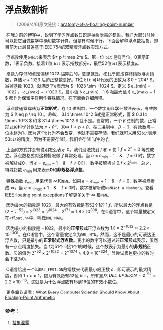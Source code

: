 # 浮点数剖析

> [2009/4/6]原文链接：[anatomy-of-a-floating-point-number](https://www.johndcook.com/blog/2009/04/06/anatomy-of-a-floating-point-number/)

​	在我之前的博客中，说明了学习浮点数知识是[抽象泄露](https://www.johndcook.com/blog/2009/04/06/numbers-are-a-leaky-abstraction/)的现象。我们大部分时候可以把它当做数学中确切数字计算，但是有时候不行。下面会解释浮点数抽象，即目前为止最普遍基于IEEE 754的双精度浮点数实现方式。

​	浮点数使用`64bit`来表示 $± p \times 2^e $。第一位 `bit` 是符号位，0表示正数，1表示负数。接着11位 `bit` 表示指数部分`e`，最后52位`bit`表示精度`p`。

​	指数为存储的值是偏移 $1023$ 运算后的。意思就是，相比于直接存储指数与负指数，存储 $e + 1023$ 后的正整数更好。11位 `bit` 可以代表的正数为 $ 0 - 2047 $。减掉基数 $1023$，就满足了e表示为 $ -1023 \sim +1024 $。定义 $ e_{min} = -1022 $，$ e_{max} = +1023 $。最小值 $ e_{min} - 1 $ 和最大值 $ e_{max} + 1 $ 都作为保留字符用作特殊情况，在下面会详细解释。

​	浮点数通常存储为**正常形式**。在 10 进制中，一个数字用科学计数法表示，有效数为 $ 1\leq p \leq 10 $。例如，$ 3.14 \times 10^2 $就是正常形式，而 $ 0.314 \times 10^3 $ 和 $ 31.4 \times 10^2 $ 就不是。通常的，一个 $\beta$ 进制的数，正常形式的科学计数法为 $p \times \beta^e$，其中 $1 \le p \le \beta$。在二进制中，$\beta = 2$，有效数第一位永远为1。因为这个`bit`为不会改变，也就不需要存储。我们就可以用52`bit`表示53`bit`的精度。因为不需要存储1，我们会存储 $1.f$中的 $f$。

​	上面的方式并没有说明怎么表示 0。我们没法找到 $f$ 和 $e$ 使 $1.f \times 2^e = 0$ 等式成立。浮点数格式对这种情况做了异常处理。当 $e = e_{min} - 1\quad \& \quad f = 0$ 时，数字被解析成0。当 $e = e_{min} - 1\quad \& \quad f \not= 0$ 时，数字被解析成 $0.f \times 2^{e_{min}}$。总之，特殊指数 $e_{min}$ 用来表示**0**和**非规格浮点数**。

​	特殊指数 $e_{max}$ 用来代表 $\infty$和`NaN`。如果 $e = e_{max} + 1\quad \& \quad f = 0$，数字被解析成 $\infty$。当 $e = e_{max} + 1\quad \& \quad f \not= 0$时，数字被解析成`NaN`(`Not a Number`)。查看[IEEE floating point exceptions](https://www.johndcook.com/blog/IEEE_exceptions_in_cpp/)了解更多关于 $\infty$ 和`NaN`。

​	因为最大的指数是 $1023$，最大的有效数是有52个1的 $1.f$，所以最大的浮点数是 $(2 - 2^{-52}) \times 2^{1023} = 2^{1024} - 2^{971} \approx 1.8 \times 10^{308}$。在C语言中，这个常量被定义在`<float.h>`中，叫做`DBL_MAX`。

​	因为最小的指数是 $-1022$，最小的**正常形式**正浮点数为 $1.0 \times 2^{-1022} \approx 2.2 \times 10^{-308}$。在C语言中，这个常量被定义为`DBL_MIN`。然而，这不是最小的可表达正浮点数，只是最小的**正常形式浮点数**。更小的数字可以通过**非正常形式**表示，虽然有一点点精度损失。当 $f$为51个 0接1个1的时候，这个数表示为最小的**非规格**正数。它的值为 $2^{-52} \times 2^{-1022} = 2^{-1074} \approx 4.9 \times 10^{-324}$。当尝试表达更小的数时会下溢为0。

​	C语言给出一个叫`DBL_EPSILON`的常数来代表最小的正数 $\varepsilon$，即可表示的最大精度，例如 $1 + \varepsilon \not= 1$。因为有效数有52位 `bit`，所有显然 $DBL\_EPSILON = 2^{-52} \approx 2.2 \times 10^{-16}$。这就是为什么浮点数有15到16位的有效小数位。

​	更多细节请看：[What Every Computer Scientist Should Know About Floating-Point Arithmetic](http://docs.oracle.com/cd/E19957-01/806-3568/ncg_goldberg.html)

### 参考：

1. [抽象泄露](http://local.joelonsoftware.com/mediawiki/index.php/The_Joel_on_Software_Translation_Project:%E6%8A%BD%E8%B1%A1%E6%BB%B2%E6%BC%8F%E6%B3%95%E5%89%87)